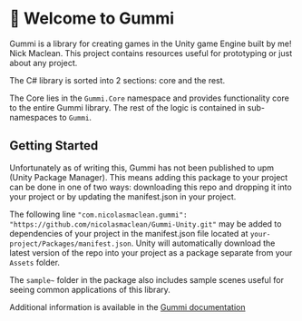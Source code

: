 # 🍬 Welcome to Gummi



Gummi is a library for creating games in the Unity game Engine built by me! Nick Maclean. This project contains resources useful for prototyping or just about any project.

The C# library is sorted into 2 sections: core and the rest.

The Core lies in the `Gummi.Core` namespace and provides functionality core to the entire Gummi library. The rest of the logic is contained in sub-namespaces to `Gummi`.

## Getting Started

Unfortunately as of writing this, Gummi has not been published to upm (Unity Package Manager). This means adding this package to your project can be done in one of two ways: downloading this repo and dropping it into your project or by updating the manifest.json in your project.

The following line `"com.nicolasmaclean.gummi": "https://github.com/nicolasmaclean/Gummi-Unity.git"` may be added to dependencies of your project in the manifest.json file located at `your-project/Packages/manifest.json`. Unity will automatically download the latest version of the repo into your project as a package separate from your `Assets` folder.

The `sample~` folder in the package also includes sample scenes useful for seeing common applications of this library.

Additional information is available in the [Gummi documentation](https://gummi.nicolasmaclean.com)

